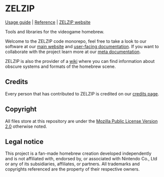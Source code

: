 <!--
  DO NOT EDIT!
  THIS IS A MACHINE GENERATED FILE

  Seeded with the data stored at `README.md.template.nix`,
  to regenerate the file run `forja fix` or `nix run .#generateFiles`.
-->

# ZELZIP
[Usage guide](https://docs.zel.zip/niiebla/niiebla.html) | [Reference](https://docs.rs/zelzip_niiebla) | [ZELZIP website](https://zelzip.dev)

Tools and libraries for the videogame homebrew.

Welcome to the ZELZIP code monorepo, feel free to take a look to our software at our [main website](https://zelzip.dev) and [user-facing documentation](https://docs.zelzip.dev). If you want to collaborate with the project learn more at our [meta documentation](https::/meta.docs.zelzip.dev).

ZELZIP is also the provider of a [wiki](https://wiki.zelzip.dev) where you can find information about obscure systems and formats of the homebrew scene.

## Credits
Every person that has contributed to ZELZIP is credited on our [credits page](https://zelzip.dev/credits).

## Copyright
All files store at this repository are under the [Mozilla Public License Version 2.0](https://www.mozilla.org/en-US/MPL/2.0/) otherwise noted.

## Legal notice
This project is a fan-made homebrew creation developed independently and is not affiliated with, endorsed by, or associated with Nintendo Co., Ltd or any of its subsidiaries, affiliates, or partners. All trademarks and copyrights referenced are the property of their respective owners.
